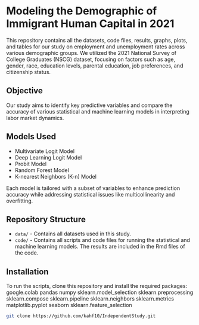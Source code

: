 # Modeling the Demographic of Immigrant Human Capital in 2021 

This repository contains all the datasets, code files, results, graphs, plots, and tables for our study on employment and unemployment rates across various demographic groups. We utilized the 2021 National Survey of College Graduates (NSCG) dataset, focusing on factors such as age, gender, race, education levels, parental education, job preferences, and citizenship status.

## Objective

Our study aims to identify key predictive variables and compare the accuracy of various statistical and machine learning models in interpreting labor market dynamics.

## Models Used

- Multivariate Logit Model
- Deep Learning Logit Model
- Probit Model
- Random Forest Model
- K-nearest Neighbors (K-n) Model

Each model is tailored with a subset of variables to enhance prediction accuracy while addressing statistical issues like multicollinearity and overfitting.

## Repository Structure

- `data/` - Contains all datasets used in this study.
- `code/` - Contains all scripts and code files for running the statistical and machine learning models. The results are included in the Rmd files of the code.

## Installation

To run the scripts, clone this repository and install the required packages:
google.colab
pandas
numpy
sklearn.model_selection
sklearn.preprocessing
sklearn.compose
sklearn.pipeline
sklearn.neighbors
sklearn.metrics
matplotlib.pyplot
seaborn
sklearn.feature_selection

```bash
git clone https://github.com/kahf10/IndependentStudy.git
